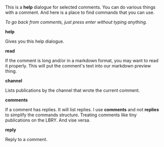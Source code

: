 This is a **help** dialogue for selected comments. You can do various things with a comment. And here is a place to find commands that you can use.

*To go back from comments, just press enter without typing anything.*

**help**

Gives you this help dialogue.

**read**

If the comment is long and/or in a markdown format, you may want to read it properly. This will put the comment's text into our markdown preview thing.

**channel**

Lists publications by the channel that wrote the current comment.

**comments**

If a comment has replies. It will list replies. I use **comments** and not **replies** to simplify the commands structure. Treating comments like tiny publications on the LBRY. And vise versa. 

**reply**

Reply to a comment.
